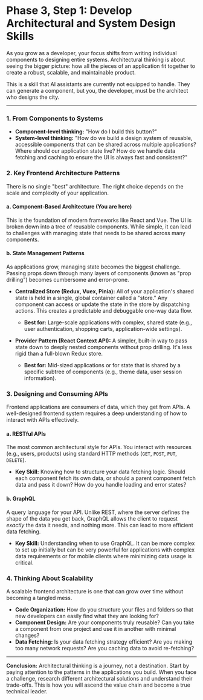 # Phase 3, Step 1: Develop Architectural and System Design Skills

As you grow as a developer, your focus shifts from writing individual components to designing entire systems. Architectural thinking is about seeing the bigger picture: how all the pieces of an application fit together to create a robust, scalable, and maintainable product.

This is a skill that AI assistants are currently not equipped to handle. They can generate a component, but you, the developer, must be the architect who designs the city.

---

### 1. From Components to Systems

*   **Component-level thinking:** "How do I build this button?"
*   **System-level thinking:** "How do we build a design system of reusable, accessible components that can be shared across multiple applications? Where should our application state live? How do we handle data fetching and caching to ensure the UI is always fast and consistent?"

### 2. Key Frontend Architecture Patterns

There is no single "best" architecture. The right choice depends on the scale and complexity of your application.

#### a. Component-Based Architecture (You are here)

This is the foundation of modern frameworks like React and Vue. The UI is broken down into a tree of reusable components. While simple, it can lead to challenges with managing state that needs to be shared across many components.

#### b. State Management Patterns

As applications grow, managing state becomes the biggest challenge. Passing props down through many layers of components (known as "prop drilling") becomes cumbersome and error-prone.

*   **Centralized Store (Redux, Vuex, Pinia):** All of your application's shared state is held in a single, global container called a "store." Any component can access or update the state in the store by dispatching actions. This creates a predictable and debuggable one-way data flow.
    *   **Best for:** Large-scale applications with complex, shared state (e.g., user authentication, shopping carts, application-wide settings).

*   **Provider Pattern (React Context API):** A simpler, built-in way to pass state down to deeply nested components without prop drilling. It's less rigid than a full-blown Redux store.
    *   **Best for:** Mid-sized applications or for state that is shared by a specific subtree of components (e.g., theme data, user session information).

### 3. Designing and Consuming APIs

Frontend applications are consumers of data, which they get from APIs. A well-designed frontend system requires a deep understanding of how to interact with APIs effectively.

#### a. RESTful APIs

The most common architectural style for APIs. You interact with resources (e.g., users, products) using standard HTTP methods (`GET`, `POST`, `PUT`, `DELETE`).

*   **Key Skill:** Knowing how to structure your data fetching logic. Should each component fetch its own data, or should a parent component fetch data and pass it down? How do you handle loading and error states?

#### b. GraphQL

A query language for your API. Unlike REST, where the server defines the shape of the data you get back, GraphQL allows the client to request *exactly* the data it needs, and nothing more. This can lead to more efficient data fetching.

*   **Key Skill:** Understanding when to use GraphQL. It can be more complex to set up initially but can be very powerful for applications with complex data requirements or for mobile clients where minimizing data usage is critical.

### 4. Thinking About Scalability

A scalable frontend architecture is one that can grow over time without becoming a tangled mess.

*   **Code Organization:** How do you structure your files and folders so that new developers can easily find what they are looking for?
*   **Component Design:** Are your components truly reusable? Can you take a component from one project and use it in another with minimal changes?
*   **Data Fetching:** Is your data fetching strategy efficient? Are you making too many network requests? Are you caching data to avoid re-fetching?

---

**Conclusion:** Architectural thinking is a journey, not a destination. Start by paying attention to the patterns in the applications you build. When you face a challenge, research different architectural solutions and understand their trade-offs. This is how you will ascend the value chain and become a true technical leader.
